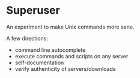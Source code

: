 # Superuser

An experiment to make Unix commands more sane.

A few directions:

- command line autocomplete
- execute commands and scripts on any server
- self-documentation
- verify authenticity of servers/downloads
